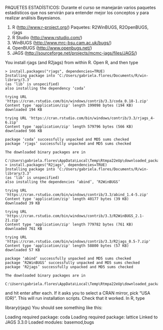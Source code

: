 PAQUETES ESTADÍSTICOS: Durante el curso se manejarán varios paquetes
estadísticos que nos servirán para entender mejor los conceptos y para
realizar análisis Bayesianos.
1) R (http://www.r-project.org/)
Paquetes: R2WinBUGS, R2OpenBUGS, rjags
2) R Studio (http://www.rstudio.com/)
3) WinBUGS (http://www.mrc-bsu.cam.ac.uk/bugs/)
4) OpenBUGS (http://www.openbugs.net/)
5) JAGS (http://sourceforge.net/projects/mcmc-jags/files/JAGS/) 


You install rjags (and R2jags) from within R. Open R, and then type

```
> install.packages("rjags", dependencies=TRUE) 
Installing package into ‘C:/Users/gabriela.flores/Documents/R/win-library/3.3’
(as ‘lib’ is unspecified)
also installing the dependency ‘coda’

trying URL 'https://cran.rstudio.com/bin/windows/contrib/3.3/coda_0.18-1.zip'
Content type 'application/zip' length 199098 bytes (194 KB)
downloaded 194 KB

trying URL 'https://cran.rstudio.com/bin/windows/contrib/3.3/rjags_4-6.zip'
Content type 'application/zip' length 579796 bytes (566 KB)
downloaded 566 KB

package ‘coda’ successfully unpacked and MD5 sums checked
package ‘rjags’ successfully unpacked and MD5 sums checked

The downloaded binary packages are in
	C:\Users\gabriela.flores\AppData\Local\Temp\Rtmpa22eUp\downloaded_packages
> install.packages("R2jags", dependencies=TRUE)
Installing package into ‘C:/Users/gabriela.flores/Documents/R/win-library/3.3’
(as ‘lib’ is unspecified)
also installing the dependencies ‘abind’, ‘R2WinBUGS’

trying URL 'https://cran.rstudio.com/bin/windows/contrib/3.3/abind_1.4-5.zip'
Content type 'application/zip' length 40177 bytes (39 KB)
downloaded 39 KB

trying URL 'https://cran.rstudio.com/bin/windows/contrib/3.3/R2WinBUGS_2.1-21.zip'
Content type 'application/zip' length 779782 bytes (761 KB)
downloaded 761 KB

trying URL 'https://cran.rstudio.com/bin/windows/contrib/3.3/R2jags_0.5-7.zip'
Content type 'application/zip' length 58800 bytes (57 KB)
downloaded 57 KB

package ‘abind’ successfully unpacked and MD5 sums checked
package ‘R2WinBUGS’ successfully unpacked and MD5 sums checked
package ‘R2jags’ successfully unpacked and MD5 sums checked

The downloaded binary packages are in
	C:\Users\gabriela.flores\AppData\Local\Temp\Rtmpa22eUp\downloaded_packages

```
and hit enter after each. If it asks you to select a CRAN mirror, pick “USA (OR)”. This will run installation scripts.
Check that it worked. In R, type

library(rjags)
You should see something like this:

Loading required package: coda Loading required package: lattice Linked to JAGS 3.3.0 Loaded modules: basemod,bugs
